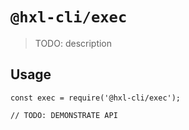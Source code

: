 # `@hxl-cli/exec`

> TODO: description

## Usage

```
const exec = require('@hxl-cli/exec');

// TODO: DEMONSTRATE API
```
